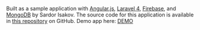 Built as a sample application with [Angular.js](http://documentcloud.github.com/backbone/), [Laravel 4](http://laravel.com), [Firebase](https://www.firebase.com), and [MongoDB](http://www.mongodb.org) by Sardor Isakov.
The source code for this application is available in [this repository](https://github.com/sisardor/FET-scheduling-system) on GitHub.
Demo app here:
[DEMO](http://demo1.sardor.me)